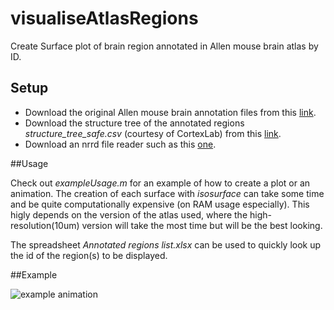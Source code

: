 # visualiseAtlasRegions

Create Surface plot of brain region annotated in Allen mouse brain atlas by ID.

## Setup

 - Download the original Allen mouse brain annotation files from this [link](http://download.alleninstitute.org/informatics-archive/current-release/mouse_ccf/annotation/ccf_2017/).
 - Download the structure tree of the annotated regions *structure_tree_safe.csv* (courtesy of CortexLab) from this [link](http://data.cortexlab.net/allenCCF/).
 - Download an nrrd file reader such as this [one](https://nl.mathworks.com/matlabcentral/fileexchange/34653-nrrd-format-file-reader).
 
 
##Usage

Check out *exampleUsage.m* for an example of how to create a plot or an animation. The creation 
of each surface with *isosurface* can take some time and be quite computationally expensive (on RAM usage especially).
This higly depends on the version of the atlas used, where the high-resolution(10um) version will take the most time 
but will be the best looking.

The spreadsheet *Annotated regions list.xlsx* can be used to quickly look up the id of the region(s) to be displayed.

##Example

![example animation](animation.gif)